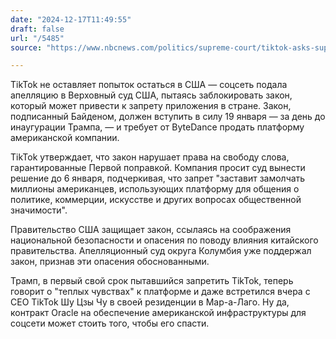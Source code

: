 ```yaml
---
date: "2024-12-17T11:49:55"
draft: false
url: "/5485"
source: "https://www.nbcnews.com/politics/supreme-court/tiktok-asks-supreme-court-block-law-ban-popular-app-rcna184355"

---
```


TikTok не оставляет попыток остаться в США — соцсеть подала апелляцию в Верховный суд США, пытаясь заблокировать закон, который может привести к запрету приложения в стране. Закон, подписанный Байденом, должен вступить в силу 19 января — за день до инаугурации Трампа, — и требует от ByteDance продать платформу американской компании.

TikTok утверждает, что закон нарушает права на свободу слова, гарантированные Первой поправкой. Компания просит суд вынести решение до 6 января, подчеркивая, что запрет "заставит замолчать миллионы американцев, использующих платформу для общения о политике, коммерции, искусстве и других вопросах общественной значимости".

Правительство США защищает закон, ссылаясь на соображения национальной безопасности и опасения по поводу влияния китайского правительства. Апелляционный суд округа Колумбия уже поддержал закон, признав эти опасения обоснованными.

Трамп, в первый свой срок пытавшийся запретить TikTok, теперь говорит о "теплых чувствах" к платформе и даже встретился вчера с CEO TikTok Шу Цзы Чу в своей резиденции в Мар-а-Лаго. Ну да, контракт Oracle на обеспечение американской инфраструктуры для соцсети может стоить того, чтобы его спасти.

